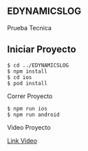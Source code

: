 ## EDYNAMICSLOG
Prueba Tecnica

## Iniciar Proyecto

```
$ cd ../EDYNAMICSLOG
$ npm install
$ cd ios
$ pod install
```

Correr Proyecto

```
$ npm run ios
$ npm run android

```

Video Proyecto

[Link Video](https://streamable.com/l6u48v?src=player-page-share)
